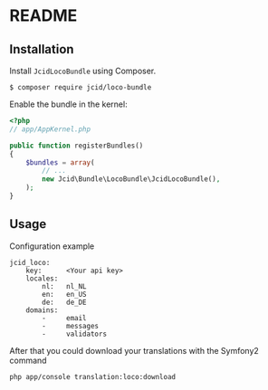 README
======

Installation
------------

Install `JcidLocoBundle` using Composer.

```
$ composer require jcid/loco-bundle
```

Enable the bundle in the kernel:

``` php
<?php
// app/AppKernel.php

public function registerBundles()
{
    $bundles = array(
        // ...
        new Jcid\Bundle\LocoBundle\JcidLocoBundle(),
    );
}
```

Usage
-----

Configuration example

``` 
jcid_loco:
    key:      <Your api key>
    locales:
        nl:   nl_NL
        en:   en_US
        de:   de_DE
    domains:
        -     email
        -     messages
        -     validators
```

After that you could download your translations with the Symfony2 command

```
php app/console translation:loco:download
```
